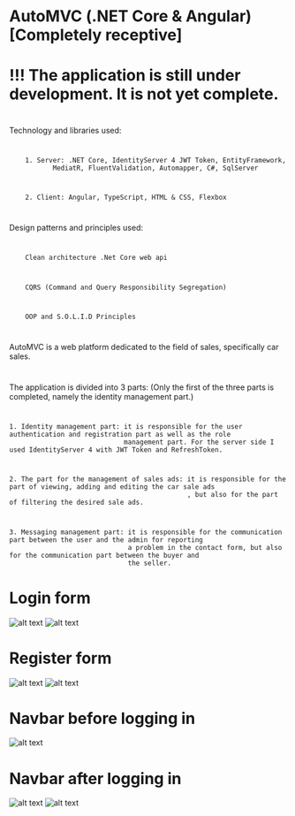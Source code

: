 # AutoMVC (.NET Core & Angular)[Completely receptive]
# !!! The application is still under development. It is not yet complete.

#
   Technology and libraries used: 
#
        1. Server: .NET Core, IdentityServer 4 JWT Token, EntityFramework,
               MediatR, FluentValidation, Automapper, C#, SqlServer
#
        2. Client: Angular, TypeScript, HTML & CSS, Flexbox
#
   Design patterns and principles used:
#
        Clean architecture .Net Core web api
#
        CQRS (Command and Query Responsibility Segregation)
#
        OOP and S.O.L.I.D Principles
#
  AutoMVC is a web platform dedicated to the field of sales, specifically car sales. 
#
  The application is divided into 3 parts: (Only the first of the three parts is completed, namely the identity management part.)
# 
    1. Identity management part: it is responsible for the user authentication and registration part as well as the role 
                                 management part. For the server side I used IdentityServer 4 with JWT Token and RefreshToken.  
#    
    2. The part for the management of sales ads: it is responsible for the part of viewing, adding and editing the car sale ads 
                                                 , but also for the part of filtering the desired sale ads.
#
    3. Messaging management part: it is responsible for the communication part between the user and the admin for reporting 
                                  a problem in the contact form, but also for the communication part between the buyer and 
                                  the seller.

#
# Login form
![alt text](https://github.com/iulian-b97/AutoMVC/blob/main/_screens/s1.png)
![alt text](https://github.com/iulian-b97/AutoMVC/blob/main/_screens/s1_mobile.png)

#
# Register form
![alt text](https://github.com/iulian-b97/AutoMVC/blob/main/_screens/s2.png)
![alt text](https://github.com/iulian-b97/AutoMVC/blob/main/_screens/s3_mobile.png)

#
# Navbar before logging in
![alt text](https://github.com/iulian-b97/AutoMVC/blob/main/_screens/s2_mobile.png)

# Navbar after logging in
![alt text](https://github.com/iulian-b97/AutoMVC/blob/main/_screens/s5_mobile.png)
![alt text](https://github.com/iulian-b97/AutoMVC/blob/main/_screens/s6_mobile.png)
